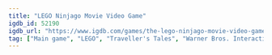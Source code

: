 ```yaml
---
title: "LEGO Ninjago Movie Video Game"
igdb_id: 52190
igdb_url: "https://www.igdb.com/games/the-lego-ninjago-movie-video-game"
tag: ["Main game", "LEGO", "Traveller's Tales", "Warner Bros. Interactive Entertainment", "Shooter", "Hack and slash/Beat 'em up", "Adventure", "Single player", "Multiplayer", "Co-operative", "Third person", "Action", "Comedy"]
---
```

